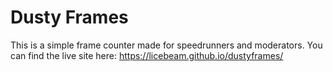 # Dusty Frames
This is a simple frame counter made for speedrunners and moderators.
You can find the live site here: 
https://licebeam.github.io/dustyframes/